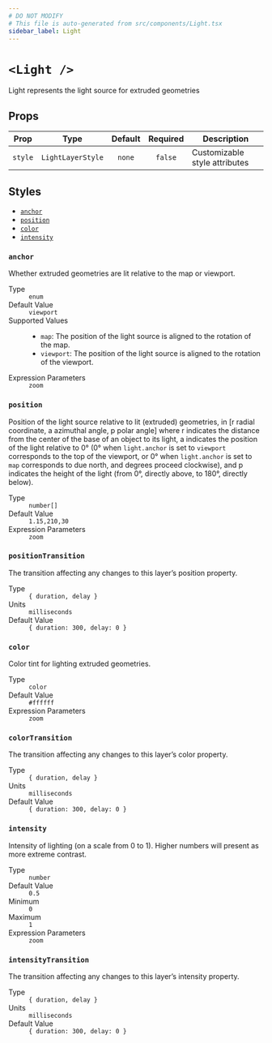 ```yaml
---
# DO NOT MODIFY
# This file is auto-generated from src/components/Light.tsx
sidebar_label: Light
---
```


# `<Light />`

Light represents the light source for extruded geometries

## Props

| Prop    |       Type        | Default | Required | Description                   |
| ------- | :---------------: | :-----: | :------: | ----------------------------- |
| `style` | `LightLayerStyle` | `none`  | `false`  | Customizable style attributes |

## Styles

- <a href="#name">`anchor`</a><br/>
- <a href="#name-1">`position`</a><br/>
- <a href="#name-2">`color`</a><br/>
- <a href="#name-3">`intensity`</a><br/>

### `anchor`

Whether extruded geometries are lit relative to the map or viewport.

<dl>
    <dt>Type</dt>
    <dd>
        <code>enum</code>
    </dd>
        <dt>Default Value</dt>
        <dd><code>viewport</code></dd>
    <dt>Supported Values</dt>
    <dd>
        <ul>
                <li>
                    <code>map</code>: The position of the light source is aligned to the rotation of the map.
                </li>
                <li>
                    <code>viewport</code>: The position of the light source is aligned to the rotation of the viewport.
                </li>
        </ul>
    </dd>
        <dt>Expression Parameters</dt>
        <dd><code>zoom</code></dd>
</dl>

### `position`

Position of the light source relative to lit (extruded) geometries, in [r radial coordinate, a azimuthal angle, p polar angle] where r indicates the distance from the center of the base of an object to its light, a indicates the position of the light relative to 0° (0° when `light.anchor` is set to `viewport` corresponds to the top of the viewport, or 0° when `light.anchor` is set to `map` corresponds to due north, and degrees proceed clockwise), and p indicates the height of the light (from 0°, directly above, to 180°, directly below).

<dl>
    <dt>Type</dt>
    <dd>
        <code>number[]</code>
    </dd>
        <dt>Default Value</dt>
        <dd><code>1.15,210,30</code></dd>
        <dt>Expression Parameters</dt>
        <dd><code>zoom</code></dd>
</dl>

### `positionTransition`

The transition affecting any changes to this layer’s position property.

<dl>
  <dt>Type</dt>
  <dd>
    <code>&lcub; duration, delay &rcub;</code>
  </dd>

  <dt>Units</dt>
  <dd>
    <code>milliseconds</code>
  </dd>

  <dt>Default Value</dt>
  <dd>
    <code>&lcub; duration: 300, delay: 0 &rcub;</code>
  </dd>
</dl>

### `color`

Color tint for lighting extruded geometries.

<dl>
    <dt>Type</dt>
    <dd>
        <code>color</code>
    </dd>
        <dt>Default Value</dt>
        <dd><code>#ffffff</code></dd>
        <dt>Expression Parameters</dt>
        <dd><code>zoom</code></dd>
</dl>

### `colorTransition`

The transition affecting any changes to this layer’s color property.

<dl>
  <dt>Type</dt>
  <dd>
    <code>&lcub; duration, delay &rcub;</code>
  </dd>

  <dt>Units</dt>
  <dd>
    <code>milliseconds</code>
  </dd>

  <dt>Default Value</dt>
  <dd>
    <code>&lcub; duration: 300, delay: 0 &rcub;</code>
  </dd>
</dl>

### `intensity`

Intensity of lighting (on a scale from 0 to 1). Higher numbers will present as more extreme contrast.

<dl>
    <dt>Type</dt>
    <dd>
        <code>number</code>
    </dd>
        <dt>Default Value</dt>
        <dd><code>0.5</code></dd>
        <dt>Minimum</dt>
        <dd><code>0</code></dd>
        <dt>Maximum</dt>
        <dd><code>1</code></dd>
        <dt>Expression Parameters</dt>
        <dd><code>zoom</code></dd>
</dl>

### `intensityTransition`

The transition affecting any changes to this layer’s intensity property.

<dl>
  <dt>Type</dt>
  <dd>
    <code>&lcub; duration, delay &rcub;</code>
  </dd>

  <dt>Units</dt>
  <dd>
    <code>milliseconds</code>
  </dd>

  <dt>Default Value</dt>
  <dd>
    <code>&lcub; duration: 300, delay: 0 &rcub;</code>
  </dd>
</dl>
